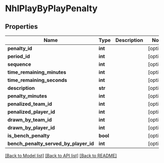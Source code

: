 # NhlPlayByPlayPenalty

## Properties
Name | Type | Description | Notes
------------ | ------------- | ------------- | -------------
**penalty_id** | **int** |  | [optional] 
**period_id** | **int** |  | [optional] 
**sequence** | **int** |  | [optional] 
**time_remaining_minutes** | **int** |  | [optional] 
**time_remaining_seconds** | **int** |  | [optional] 
**description** | **str** |  | [optional] 
**penalty_minutes** | **int** |  | [optional] 
**penalized_team_id** | **int** |  | [optional] 
**penalized_player_id** | **int** |  | [optional] 
**drawn_by_team_id** | **int** |  | [optional] 
**drawn_by_player_id** | **int** |  | [optional] 
**is_bench_penalty** | **bool** |  | [optional] 
**bench_penalty_served_by_player_id** | **int** |  | [optional] 

[[Back to Model list]](../README.md#documentation-for-models) [[Back to API list]](../README.md#documentation-for-api-endpoints) [[Back to README]](../README.md)

